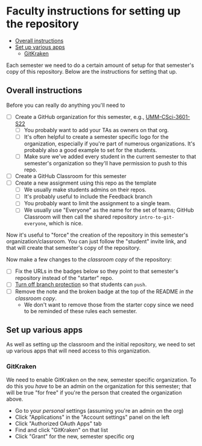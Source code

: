 # Faculty instructions for setting up the repository <!-- omit in toc -->

- [Overall instructions](#overall-instructions)
- [Set up various apps](#set-up-various-apps)
  - [GitKraken](#gitkraken)

Each semester we need to do a certain amount of setup for that
semester's copy of this repository. Below are the instructions
for setting that up.

## Overall instructions

Before you can really do anything you'll need to

- [ ] Create a GitHub organization for this semester, e.g., [UMM-CSci-3601-S22](https://github.com/UMM-CSci-3601-S22)
  - [ ] You probably want to add your TAs as owners on that org.
  - [ ] It's often helpful to create a semester specific logo
        for the organization, especially if you're part of
        numerous organizations. It's probably also a good example
        to set for the students.
  - [ ] Make sure we've added every student in the current semester
        to that semester's organization so they'll have
        permission to push to this repo.
- [ ] Create a GitHub Classroom for this semester
- [ ] Create a new assignment using this repo as the template
  - [ ] We usually make students admins on their repos.
  - [ ] It's probably useful to include the Feedback branch
  - [ ] You probably want to limit the assignment to a single team.
  - [ ] We usually use "Everyone" as the name for the set of
        teams; GitHub Classroom will then call the shared
        repository `intro-to-git-everyone`, which is nice.

Now it's useful to "force" the creation of the repository in
this semester's organization/classroom. You can just follow
the "student" invite link, and that will create that semester's
copy of the repository.

Now make a few changes to the _classroom copy_ of the repository:

- [ ] Fix the URLs in the badges below so they point to that semester's
    repository instead of the "starter" repo.
- [ ] [Turn off branch protection](FACULTY_BRANCH_PROTECTION_SETTINGS.md)
    so that students can `push`.
- [ ] Remove the note and the broken badge at the top of the
      README _in the classroom copy_.
  - We don't want to remove those from the starter copy since we
    need to be reminded of these rules each semester.

## Set up various apps

As well as setting up the classroom and the initial repository,
we need to set up various apps that will need access to this
organization.

### GitKraken

We need to enable GitKraken on the new, semester specific organization.
To do this you _have_ to be an admin on the
organization for this semester; that will be true "for free"
if you're the person that created the organization above.

- Go to your _personal_ settings (assuming you're an admin on the org)
- Click "Applications" in the "Account settings" panel on the left
- Click "Authorized OAuth Apps" tab
- Find and click "GitKraken" on that list
- Click "Grant" for the new, semester specific org
